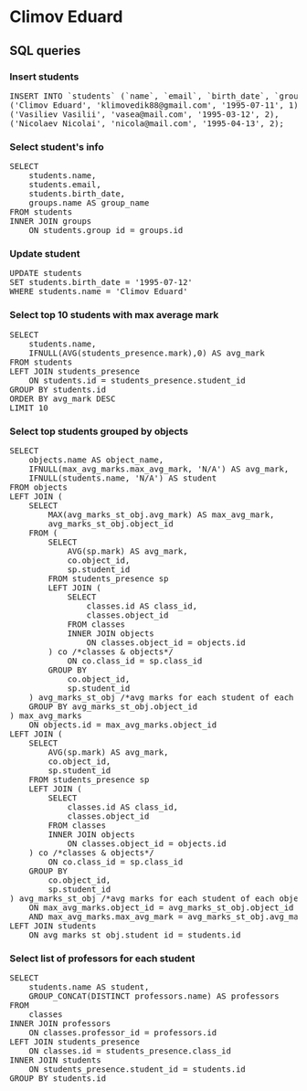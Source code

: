 # Climov Eduard

## SQL queries

### Insert students
<pre>
INSERT INTO `students` (`name`, `email`, `birth_date`, `group_id`) VALUES
('Climov Eduard', 'klimovedik88@gmail.com', '1995-07-11', 1),
('Vasiliev Vasilii', 'vasea@mail.com', '1995-03-12', 2),
('Nicolaev Nicolai', 'nicola@mail.com', '1995-04-13', 2);
</pre>

### Select student's info
<pre>
SELECT
    students.name,
    students.email,
    students.birth_date,
    groups.name AS group_name
FROM students
INNER JOIN groups
    ON students.group_id = groups.id
</pre>

### Update student
<pre>
UPDATE students
SET students.birth_date = '1995-07-12'
WHERE students.name = 'Climov Eduard'
</pre>

### Select top 10 students with max average mark
<pre>
SELECT 
    students.name,
    IFNULL(AVG(students_presence.mark),0) AS avg_mark
FROM students
LEFT JOIN students_presence
    ON students.id = students_presence.student_id
GROUP BY students.id
ORDER BY avg_mark DESC
LIMIT 10
</pre>

### Select top students grouped by objects
<pre>
SELECT 
    objects.name AS object_name,
    IFNULL(max_avg_marks.max_avg_mark, 'N/A') AS avg_mark,
    IFNULL(students.name, 'N/A') AS student
FROM objects
LEFT JOIN (
    SELECT 
        MAX(avg_marks_st_obj.avg_mark) AS max_avg_mark,
        avg_marks_st_obj.object_id
    FROM (
        SELECT 
            AVG(sp.mark) AS avg_mark,
            co.object_id,
            sp.student_id
        FROM students_presence sp
        LEFT JOIN ( 
            SELECT
                classes.id AS class_id,
                classes.object_id
            FROM classes
            INNER JOIN objects
                ON classes.object_id = objects.id
        ) co /*classes & objects*/
            ON co.class_id = sp.class_id
        GROUP BY 
            co.object_id,
            sp.student_id
    ) avg_marks_st_obj /*avg marks for each student of each object*/
    GROUP BY avg_marks_st_obj.object_id
) max_avg_marks
    ON objects.id = max_avg_marks.object_id
LEFT JOIN (
    SELECT 
        AVG(sp.mark) AS avg_mark,
        co.object_id,
        sp.student_id
    FROM students_presence sp
    LEFT JOIN ( 
        SELECT
            classes.id AS class_id,
            classes.object_id
        FROM classes
        INNER JOIN objects
            ON classes.object_id = objects.id
    ) co /*classes & objects*/
        ON co.class_id = sp.class_id
    GROUP BY 
        co.object_id,
        sp.student_id
) avg_marks_st_obj /*avg marks for each student of each object*/
    ON max_avg_marks.object_id = avg_marks_st_obj.object_id
    AND max_avg_marks.max_avg_mark = avg_marks_st_obj.avg_mark
LEFT JOIN students
    ON avg_marks_st_obj.student_id = students.id
</pre>

### Select list of professors for each student
<pre>
SELECT
    students.name AS student,
    GROUP_CONCAT(DISTINCT professors.name) AS professors
FROM
    classes
INNER JOIN professors
    ON classes.professor_id = professors.id
LEFT JOIN students_presence
    ON classes.id = students_presence.class_id
INNER JOIN students
    ON students_presence.student_id = students.id
GROUP BY students.id
</pre>
